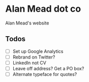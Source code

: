# Alan Mead dot co

Alan Mead's website

## Todos

- [ ] Set up Google Analytics
- [ ] Rebrand on Twitter?
- [ ] LinkedIn not CV
- [ ] Leave off address? Get a PO box?
- [ ] Alternate typeface for quotes?
